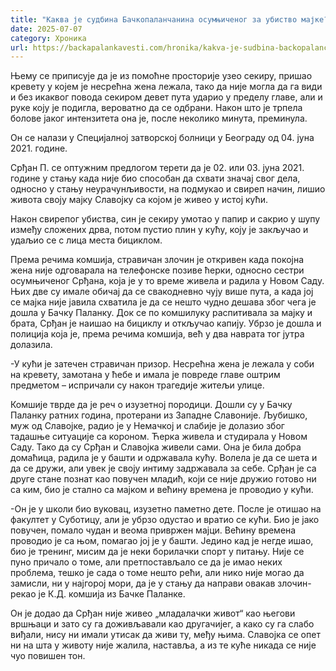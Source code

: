 ```yaml
---
title: "Каква је судбина Бачкопаланчанина осумњиченог за убиство мајке?"
date: 2025-07-07
category: Хроника
url: https://backapalankavesti.com/hronika/kakva-je-sudbina-backopalancanina-osumnjicenog-za-ubistvo-majke/
---
```


Њему се приписује да је из помоћне просторије узео секиру, пришао кревету у којем је несрећна жена лежала, тако да није могла да га види и без икаквог повода секиром девет пута ударио у пределу главе, али и руке коју је подигла, вероватно да се одбрани. Након што је трпела болове јаког интензитета она је, после неколико минута, преминула.

Он се налази у Специјалној затворској болници у Београду од 04. јуна 2021. године.

Срђан П. се оптужним предлогом терети да је 02. или 03. јуна 2021. године у стању када није био способан да схвати значај свог дела, односно у стању неурачунљивости, на подмукао и свиреп начин, лишио живота своју мајку Славојку сa којом је живео у истој кући.

Након свирепог убиства, син је секиру умотао у папир и сакрио у шупу између сложених дрва, потом пустио плин у кућу, коју је закључао и удаљио се с лица места бициклом.

Према речима комшија, стравичан злочин је откривен када покојна жена није одговарала на телефонске позиве ћерки, односно сестри осумњиченог Срђана, која је у то време живела и радила у Новом Саду. Њих две су имале обичај да се свакодневно чују више пута, а када јој се мајка није јавила схватила је да се нешто чудно дешава због чега је дошла у Бачку Паланку. Док се по комшилуку распитивала за мајку и брата, Срђан је наишао на бициклу и откључао капију. Убрзо је дошла и полиција која је, према речима комшија, већ у два наврата тог јутра долазила.

-У кући је затечен стравичан призор. Несрећна жена је лежала у соби на кревету, замотана у ћебе и имала је повреде главе оштрим предметом – испричали су након трагедије житељи улице.

Комшије тврде да је реч о изузетној породици. Дошли су у Бачку Паланку ратних година, протерани из Западне Славоније. Љубишко, муж од Славојке, радио је у Немачкој и слабије је долазио због тадашње ситуације са короном. Ћерка живела и студирала у Новом Саду. Тако да су Срђан и Славојка живели сами. Она је била добра домаћица, радила је у башти и одржавала кућу. Волела је да се шета и да се дружи, али увек је своју интиму задржавала за себе. Срђан је са друге стане познат као повучен младић, који се није дружио готово ни са ким, био је стално са мајком и већину времена је проводио у кући.

-Он је у школи био вуковац, изузетно паметно дете. После је отишао на факултет у Суботицу, али је убрзо одустао и вратио се кући. Био је јако повучен, помало чудан и веома привржен мајци. Већину времена проводио је са њом, помагао јој је у башти. Једино кад је негде ишао, био је тренинг, мисим да је неки борилачки спорт у питању. Није се пуно причало о томе, али претпостављало се да је имао неких проблема, тешко је сада о томе нешто рећи, али нико није могао да замисли, ни у најгорој мори, да је у стању да направи овакав злочин- рекао је К.Д. комшија из Бачке Паланке.

Он је додао да Срђан није живео „младалачки живот“ као његови вршњаци и зато су га доживљавали као другачијег, а како су га слабо виђали, нису ни имали утисак да живи ту, међу њима. Славојка се опет ни на шта у животу није жалила, наставља, а из те куће никада се није чуо повишен тон.
